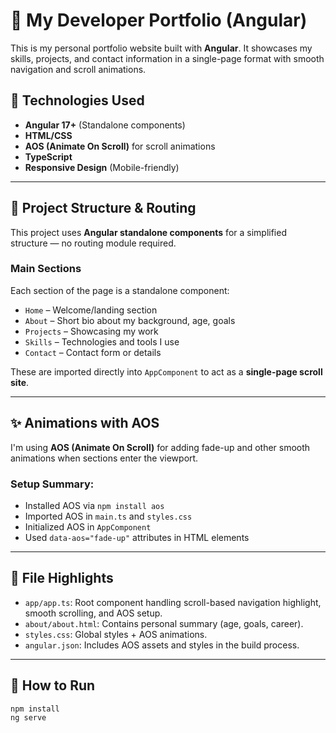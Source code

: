 # 🧠 My Developer Portfolio (Angular)

This is my personal portfolio website built with **Angular**. It showcases my skills, projects, and contact information in a single-page format with smooth navigation and scroll animations.

## 🔧 Technologies Used

- **Angular 17+** (Standalone components)
- **HTML/CSS**
- **AOS (Animate On Scroll)** for scroll animations
- **TypeScript**
- **Responsive Design** (Mobile-friendly)

---

## 🧭 Project Structure & Routing

This project uses **Angular standalone components** for a simplified structure — no routing module required.

### Main Sections

Each section of the page is a standalone component:

- `Home` – Welcome/landing section
- `About` – Short bio about my background, age, goals
- `Projects` – Showcasing my work
- `Skills` – Technologies and tools I use
- `Contact` – Contact form or details

These are imported directly into `AppComponent` to act as a **single-page scroll site**.

---

## ✨ Animations with AOS

I'm using **AOS (Animate On Scroll)** for adding fade-up and other smooth animations when sections enter the viewport.

### Setup Summary:
- Installed AOS via `npm install aos`
- Imported AOS in `main.ts` and `styles.css`
- Initialized AOS in `AppComponent`
- Used `data-aos="fade-up"` attributes in HTML elements

---

## 📁 File Highlights

- `app/app.ts`: Root component handling scroll-based navigation highlight, smooth scrolling, and AOS setup.
- `about/about.html`: Contains personal summary (age, goals, career).
- `styles.css`: Global styles + AOS animations.
- `angular.json`: Includes AOS assets and styles in the build process.

---

## 🚀 How to Run

```bash
npm install
ng serve
